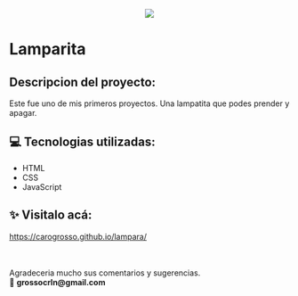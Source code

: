 <p align="center"><img src="https://img.shields.io/badge/STATUS-FINALIZADO-green"></p>

# Lamparita

## Descripcion del proyecto:
Este fue uno de mis primeros proyectos. Una lampatita que podes prender y apagar.

## 💻 Tecnologias utilizadas:
- HTML
- CSS
- JavaScript

## ✨ Visitalo acá:
https://carogrosso.github.io/lampara/

<br>
<br>
Agradeceria mucho sus comentarios y sugerencias. <br>
📧 <b>grossocrln@gmail.com</b>


